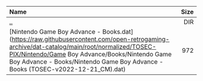 |Name|Size|
|:---|---:|
|[..](../index.html)|DIR|
|[Nintendo Game Boy Advance - Books.dat](https://raw.githubusercontent.com/open-retrogaming-archive/dat-catalog/main/root/normalized/TOSEC-PIX/Nintendo/Game Boy Advance/Books/Nintendo Game Boy Advance - Books/Nintendo Game Boy Advance - Books (TOSEC-v2022-12-21_CM).dat)|972|
